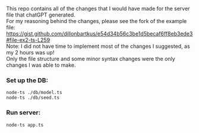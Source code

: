 This repo contains all of the changes that I would have made for the server file that chatGPT generated.\
For my reasoning behind the changes, please see the fork of the example file:\
https://gist.github.com/dillonbartkus/e54d34b56c3be1d5becaf6ff8eb3ede3#file-ex2-ts-L259 \
Note: I did not have time to implement most of the changes I suggested, as my 2 hours was up! \
Only the file structure and some minor syntax changes were the only changes I was able to make.

### Set up the DB:

`node-ts ./db/model.ts` \
`node-ts ./db/seed.ts`

### Run server:

`node-ts app.ts`